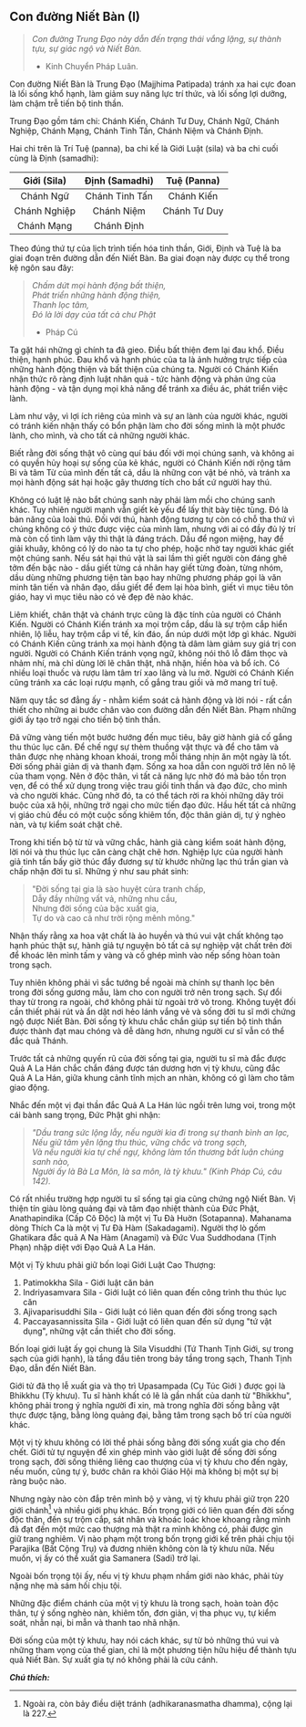 ## Con đường Niết Bàn (I)

> _Con đường Trung Đạo này dẫn đến trạng thái vắng lặng, sự thành tựu, sự giác ngộ và Niết Bàn._
> - Kinh Chuyển Pháp Luân.

Con đường Niết Bàn là Trung Đạo (Majjhima Patipada) tránh xa hai cực đoan là lối sống khổ hạnh, làm giảm suy năng lực trí thức, và lối sống lợi dưỡng, làm chậm trễ tiến bộ tinh thần.

Trung Đạo gồm tám chi: Chánh Kiến, Chánh Tư Duy, Chánh Ngữ, Chánh Nghiệp, Chánh Mạng, Chánh Tinh Tấn, Chánh Niệm và Chánh Định.

Hai chi trên là Trí Tuệ (panna), ba chi kế là Giới Luật (sila) và ba chi cuối cùng là Định (samadhi):

| Giới (Sila) | Định (Samadhi) | Tuệ (Panna) |
|:-:|:-:|:-:|
| Chánh Ngữ | Chánh Tinh Tấn | Chánh Kiến |
| Chánh Nghiệp | Chánh Niệm | Chánh Tư Duy |
| Chánh Mạng | Chánh Định |

Theo đúng thứ tự của lịch trình tiến hóa tinh thần, Giới, Định và Tuệ là ba giai đoạn trên đường dẫn đến Niết Bàn. Ba giai đoạn này được cụ thể trong kệ ngôn sau đây:

> _Chấm dứt mọi hành động bất thiện,  
> Phát triển những hành động thiện,  
> Thanh lọc tâm,  
> Đó là lời dạy của tất cả chư Phật_
> - Pháp Cú

Ta gặt hái những gì chính ta đã gieo. Điều bất thiện đem lại đau khổ. Điều thiện, hạnh phúc. Đau khổ và hạnh phúc của ta là ảnh hưởng trực tiếp của những hành động thiện và bất thiện của chúng ta. Người có Chánh Kiến nhận thức rõ ràng định luật nhân quả - tức hành động và phản ứng của hành động - và tận dụng mọi khả năng để tránh xa điều ác, phát triển việc lành.

Làm như vậy, vì lợi ích riêng của mình và sự an lành của người khác, người có tránh kiến nhận thấy có bổn phận làm cho đời sống mình là một phước lành, cho mình, và cho tất cả những người khác.

Biết rằng đời sống thật vô cùng quí báu đối với mọi chúng sanh, và không ai có quyền hủy hoại sự sống của kẻ khác, người có Chánh Kiến nới rộng tâm Bi và tâm Từ của mình đến tất cả, dầu là những con vật bé nhỏ, và tránh xa mọi hành động sát hại hoặc gây thương tích cho bất cứ người hay thú.

Không có luật lệ nào bắt chúng sanh này phải làm mồi cho chúng sanh khác. Tuy nhiên người mạnh vẫn giết kẻ yếu để lấy thịt bày tiệc tùng. Đó là bản năng của loài thú. Đối với thú, hành động tương tự còn có chỗ tha thứ vì chúng không có ý thức được việc của mình làm, nhưng với ai có đầy đủ lý trí mà còn cố tình làm vậy thì thật là đáng trách. Dầu để ngon miệng, hay để giải khuây, không có lý do nào ta tự cho phép, hoặc nhờ tay người khác giết một chúng sanh. Nếu sát hại thú vật là sai lầm thì giết người còn đáng ghê tởm đến bậc nào - dầu giết từng cá nhân hay giết từng đoàn, từng nhóm, dầu dùng những phương tiện tàn bạo hay những phương pháp gọi là văn minh tân tiến và nhân đạo, dầu giết để đem lại hòa bình, giết vì mục tiêu tôn giáo, hay vì mục tiêu nào có vẻ đẹp đẽ nào khác.

Liêm khiết, chân thật và chánh trực cũng là đặc tính của người có Chánh Kiến. Người có Chánh Kiến tránh xa mọi trộm cắp, dầu là sự trộm cắp hiển nhiên, lộ liễu, hay trộm cắp vi tế, kín đáo, ẩn núp dưới một lớp gì khác. Người có Chánh Kiến cũng tránh xa mọi hành động tà dâm làm giảm suy giá trị con người. Người có Chánh Kiến tránh vọng ngữ, không nói thô lỗ đâm thọc và nhảm nhí, mà chỉ dùng lời lẽ chân thật, nhã nhặn, hiền hòa và bổ ích. Có nhiều loại thuốc và rượu làm tâm trí xao lãng và lu mờ. Người có Chánh Kiến cũng tránh xa các loại rượu mạnh, cố gắng trau giồi và mở mang trí tuệ.

Năm quy tắc sơ đẳng ấy - nhằm kiểm soát cả hành động và lời nói - rất cần thiết cho những ai bước chân vào con đường dẫn đến Niết Bàn. Phạm những giới ấy tạo trở ngại cho tiến bộ tinh thần.

Đã vững vàng tiến một bước hướng đến mục tiêu, bây giờ hành giả cố gắng thu thúc lục căn. Để chế ngự sự thèm thuồng vật thực và để cho tâm và thân được nhẹ nhàng khoan khoái, trong mỗi tháng nhịn ăn một ngày là tốt. Đời sống phải giản dị và thanh đạm. Sống xa hoa dẫn con người trở lên nô lệ của tham vọng. Nên ở độc thân, vì tất cả năng lực nhờ đó mà bảo tồn trọn vẹn, để có thể xử dụng trong việc trau giồi tinh thần và đạo đức, cho mình và cho người khác. Cũng nhờ đó, ta có thể tách rời ra khỏi những dây trói buộc của xã hội, những trở ngại cho mức tiến đạo đức. Hầu hết tất cả những vị giáo chủ đều có một cuộc sống khiêm tốn, độc thân giản dị, tự ý nghèo nàn, và tự kiểm soát chặt chẽ.

Trong khi tiến bộ từ từ và vững chắc, hành giả càng kiểm soát hành động, lời nói và thu thúc lục căn càng chặt chẽ hơn. Nghiệp lực của người hành giả tinh tấn bấy giờ thúc đẩy đương sự từ khước những lạc thú trần gian và chấp nhận đời tu sĩ. Những ý như sau phát sinh:

> "Đời sống tại gia là sào huyệt củra tranh chấp,  
> Dẫy đầy những vất vả, những nhu cầu,  
> Nhưng đời sống của bậc xuất gia,  
> Tự do và cao cả như trời rộng mênh mông."

Nhận thấy rằng xa hoa vật chất là ảo huyền và thú vui vật chất không tạo hạnh phúc thật sự, hành giả tự nguyện bỏ tất cả sự nghiệp vật chất trên đời để khoác lên mình tấm y vàng và cố ghép mình vào nếp sống hòan toàn trong sạch.

Tuy nhiên không phải vì sắc tướng bề ngoài mà chính sự thanh lọc bên trong đời sống gương mẫu, làm cho con người trở nên trong sạch. Sự đổi thay từ trong ra ngoài, chớ không phải từ ngoài trở vô trong. Không tuyệt đối cần thiết phải rút và ẩn dật nơi hẻo lánh vắng vẻ và sống đời tu sĩ mới chứng ngộ được Niết Bàn. Đời sống tỳ khưu chắc chắn giúp sự tiến bộ tinh thần được thành đạt mau chóng và dễ dàng hơn, nhưng người cư sĩ vẫn có thể đắc quả Thánh.

Trước tất cả những quyến rũ của đời sống tại gia, người tu sĩ mà đắc được Quả A La Hán chắc chắn đáng được tán dương hơn vị tỳ khưu, cũng đắc Quả A La Hán, giữa khung cảnh tĩnh mịch an nhàn, không có gì làm cho tâm giao động.

Nhắc đến một vị đại thần đắc Quả A La Hán lúc ngồi trên lưng voi, trong một cái bành sang trọng, Đức Phật ghi nhận:

> _"Dầu trang sức lộng lẫy, nếu người kia đi trong sự thanh bình an lạc,  
> Nếu giữ tâm yên lặng thu thúc, vững chắc và trong sạch,  
> Và nếu người kia tự chế ngự, không làm tổn thương bất luận chúng sanh nào,  
> Người ấy là Bà La Môn, là sa môn, là tỳ khưu." (Kinh Pháp Cú, câu 142)._

Có rất nhiều trường hợp người tu sĩ sống tại gia cũng chứng ngộ Niết Bàn. Vị thiện tín giàu lòng quảng đại và tâm đạo nhiệt thành của Đức Phật, Anathapindika (Cấp Cô Độc) là một vị Tu Đà Huờn (Sotapanna). Mahanama dòng Thích Ca là một vị Tư Đà Hàm (Sakadagami). Người thợ lò gốm Ghatikara đắc quả A Na Hàm (Anagami) và Đức Vua Suddhodana (Tịnh Phạn) nhập diệt với Đạo Quả A La Hán.

Một vị Tỳ khưu phải giữ bốn loại Giới Luật Cao Thượng:

1. Patimokkha Sila - Giới luật căn bản
2. Indriyasamvara Sila - Giới luật có liên quan đến công trình thu thúc lục căn
3. Ajivaparisuddhi Sila - Giới luật có liên quan đến đời sống trong sạch
4. Paccayasannissita Sila - Giới luật có liên quan đến sử dụng "tứ vật dụng", những vật cần thiết cho đời sống.

Bốn loại giới luật ấy gọi chung là Sila Visuddhi (Tứ Thanh Tịnh Giới, sự trong sạch của giới hạnh), là tầng đầu tiên trong bảy tầng trong sạch, Thanh Tịnh Đạo, dẫn đến Niết Bàn.

Giới tử đã thọ lễ xuất gia và thọ trì Upasampada (Cụ Túc Giới ) được gọi là Bhikkhu (Tỳ khưu). Tu sĩ hành khất có lẽ là gần nhất của danh từ "Bhikkhu", không phải trong ý nghĩa người đi xin, mà trong nghĩa đời sống bằng vật thực được tặng, bằng lòng quảng đại, bằng tâm trong sạch bố trí của người khác.

Một vị tỳ khưu không có lời thề phải sống bằng đời sống xuất gia cho đến chết. Giới tử tự nguyện để xin ghép mình vào giới luật để sống đời sống trong sạch, đời sống thiêng liêng cao thượng của vị tỳ khưu cho đến ngày, nếu muốn, cũng tự ý, bước chân ra khỏi Giáo Hội mà không bị một sự bị ràng buộc nào.

Nhưng ngày nào còn đắp trên mình bộ y vàng, vị tỳ khưu phải giữ trọn 220 giới chánh[^1] và nhiều giới phụ khác. Bốn trọng giới có liên quan đến đời sống độc thân, đến sự trộm cắp, sát nhân và khoác loác khoe khoang rằng mình đã đạt đến một mức cao thượng mà thật ra mình không có, phải được gìn giữ trang nghiêm. Vị nào phạm một trong bốn trọng giới kể trên phải chịu tội Parajika (Bất Cộng Trụ) và đương nhiên không còn là tỳ khưu nữa. Nếu muốn, vị ấy có thể xuất gia Samanera (Sadi) trở lại.

Ngoài bốn trọng tội ấy, nếu vị tỳ khưu phạm nhầm giới nào khác, phải tùy nặng nhẹ mà sám hối chịu tội.

Những đặc điểm chánh của một vị tỳ khưu là trong sạch, hoàn toàn độc thân, tự ý sống nghèo nàn, khiêm tốn, đơn giản, vị tha phục vụ, tự kiểm soát, nhẫn nại, bi mẫn và thanh tao nhã nhặn.

Đời sống của một tỳ khưu, hay nói cách khác, sự từ bỏ những thú vui và những tham vọng của thế gian, chỉ là một phương tiện hữu hiệu để thành tựu quả Niết Bàn. Sự xuất gia tự nó không phải là cứu cánh.

_**Chú thích:**_

[^1]: Ngoài ra, còn bảy điều diệt tránh (adhikaranasmatha dhamma), cộng lại là 227.
